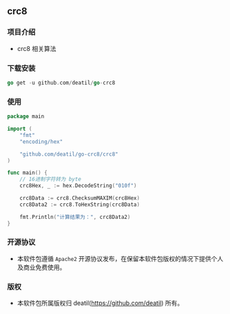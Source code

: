 ## crc8


### 项目介绍

*  crc8 相关算法


### 下载安装

~~~go
go get -u github.com/deatil/go-crc8
~~~


### 使用

~~~go
package main

import (
    "fmt"
    "encoding/hex"

    "github.com/deatil/go-crc8/crc8"
)

func main() {
    // 16进制字符转为 byte
    crc8Hex, _ := hex.DecodeString("010f")

    crc8Data := crc8.ChecksumMAXIM(crc8Hex)
    crc8Data2 := crc8.ToHexString(crc8Data)

    fmt.Println("计算结果为：", crc8Data2)
}
~~~


### 开源协议

*  本软件包遵循 `Apache2` 开源协议发布，在保留本软件包版权的情况下提供个人及商业免费使用。


### 版权

*  本软件包所属版权归 deatil(https://github.com/deatil) 所有。
